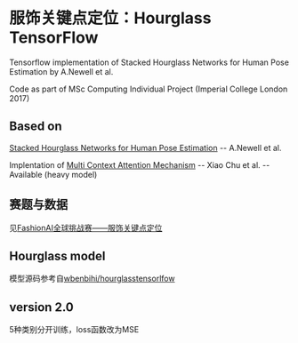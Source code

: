 # 服饰关键点定位：Hourglass TensorFlow
Tensorflow implementation of Stacked Hourglass Networks for Human Pose Estimation by A.Newell et al.

Code as part of MSc Computing Individual Project (Imperial College London 2017)
## Based on
[Stacked Hourglass Networks for Human Pose Estimation](https://arxiv.org/abs/1603.06937) -- A.Newell et al. 

Implentation of [Multi Context Attention Mechanism](https://arxiv.org/abs/1702.07432) -- Xiao Chu et al. -- Available (heavy model)
## 赛题与数据
见[FashionAI全球挑战赛——服饰关键点定位](https://tianchi.aliyun.com/competition/introduction.htm?spm=5176.100066.0.0.4939d780MlsHSQ&raceId=231648)
## Hourglass model
模型源码参考自[wbenbihi/hourglasstensorlfow](https://github.com/wbenbihi/hourglasstensorlfow)
## version 2.0
5种类别分开训练，loss函数改为MSE
